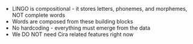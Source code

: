   - LINGO is compositional - it stores letters, phonemes, and morphemes, NOT complete words
  - Words are composed from these building blocks
  - No hardcoding - everything must emerge from the data
  - We DO NOT need Cira related features right now